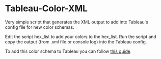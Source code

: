 # Tableau-Color-XML
Very simple script that generates the XML output to add into Tableau's config file for new color schemas.

Edit the script hex_list to add your colors to the hex_list. Run the script and copy the output (from .xml file or console log) into the Tableau config.

To add this color schema to Tableau you can follow [this guide](https://help.tableau.com/current/pro/desktop/en-us/formatting_create_custom_colors.htm).
